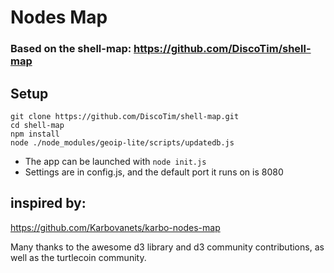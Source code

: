 # Nodes Map

### Based on the shell-map: https://github.com/DiscoTim/shell-map

## Setup

```
git clone https://github.com/DiscoTim/shell-map.git
cd shell-map
npm install
node ./node_modules/geoip-lite/scripts/updatedb.js
```

* The app can be launched with `node init.js`
* Settings are in config.js, and the default port it runs on is 8080

## inspired by:

https://github.com/Karbovanets/karbo-nodes-map

Many thanks to the awesome d3 library and d3 community contributions, as well as the turtlecoin community.


